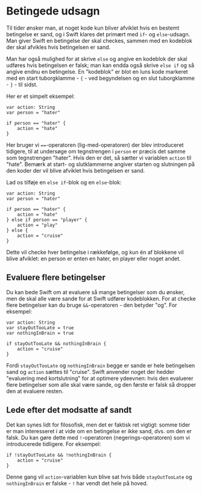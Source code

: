 # Betingede udsagn

Til tider ønsker man, at noget kode kun bliver afviklet hvis en bestemt betingelse er sand, og i Swift klares det primært med `if`- og `else`-udsagn. Man giver Swift en betingelse der skal checkes, sammen med en kodeblok der skal afvikles hvis betingelsen er sand.

Man har også mulighed for at skrive `else` og angive en kodeblok der skal udføres hvis betingelsen er falsk; man kan endda også skrive `else if` og så angive endnu en betingelse. En "kodeblok" er blot en luns kode markeret med en start tuborgklamme - `{` - ved begyndelsen og en slut tuborgklamme - `}` - til sidst.

Her er et simpelt eksempel:

    var action: String
    var person = "hater"

    if person == "hater" {
        action = "hate"
    }

Her bruger vi `==`-operatoren (lig-med-operatoren) der blev introduceret tidigere, til at undersøge om tegnstrengen i `person` er præcis det samme som tegnstrengen "hater". Hvis den er det, så sætter vi variablen `action` til "hate". Bemærk at start- og slutklammerne angiver starten og slutningen på den koder der vil blive afviklet hvis betingelsen er sand.

Lad os tilføje en `else if`-blok og en `else`-blok:

    var action: String
    var person = "hater"

    if person == "hater" {
        action = "hate"
    } else if person == "player" {
        action = "play"
    } else {
        action = "cruise"
    }

Dette vil checke hver betingelse i rækkefølge, og kun én af blokkene vil blive afviklet: en person er enten en hater, en player eller noget andet.

## Evaluere flere betingelser

Du kan bede Swift om at evaluere så mange betingelser som du ønsker, men de skal alle være sande for at Swift udfører kodeblokken. For at checke flere betingelser kan du bruge `&&`-operatoren - den betyder "og". For eksempel:

    var action: String
    var stayOutTooLate = true
    var nothingInBrain = true

    if stayOutTooLate && nothingInBrain {
        action = "cruise"
    }

Fordi `stayOutTooLate` og `nothingInBrain` begge er sande er hele betingelsen sand og `action` sættes til "cruise". Swift anvender noget der hedder "evaluering med kortslutning" for at optimere ydeevnen: hvis den evaluerer flere betingelser som alle skal være sande, og den første er falsk så dropper den at evaluere resten.


## Lede efter det modsatte af sandt

Det kan synes lidt for filosofisk, men det er faktisk ret vigtigt: somme tider er man interesseret i at vide om en betingelse er ikke sand, dvs. om den er falsk. Du kan gøre dette med `!`-operatoren (negerings-operatoren) som vi introducerede tidligere. For eksempel:

    if !stayOutTooLate && !nothingInBrain {
        action = "cruise"
    }

Denne gang vil `action`-variablen kun blive sat hvis både `stayOutTooLate` og `nothingInBrain` er falske - `!` har vendt det hele på hoved.